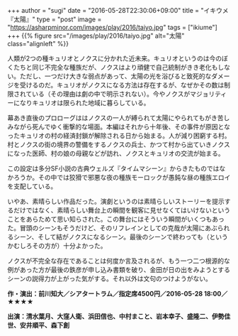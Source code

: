 +++
author = "sugi"
date = "2016-05-28T22:30:06+09:00"
title = "イキウメ『太陽』"
type = "post"
image = "https://asharpminor.com/images/play/2016/taiyo.jpg"
tags = ["ikiume"]
+++
{{% figure src="/images/play/2016/taiyo.jpg" alt="太陽" class="alignleft" %}}

人類が2つの種キュリオとノクスに分かれた近未来。キュリオというのは今のぼくたちと同じ不完全な種族だが、ノクスはより頑健で自己統制がきき老化もしない。ただし、一つだけ大きな弱点があって、太陽の光を浴びると致死的なダメージを受けるのだ。キュリオがノクスになる方法は存在するが、なぜかその数は制限されている（その理由は劇の中で明示されない）。今やノクスがマジョリティーになりキュリオは限られた地域に暮らしている。

幕あき直後のプロローグははノクスの一人が縛られて太陽にやられてもがき苦しみながら死んでゆく衝撃的な場面。本編はそれから十年後、その事件が原因となったキュリオの村の経済封鎖が解除される日から始まる。人が減り困窮する村。村とノクスの街の境界の警備をするノクスの兵士、かつて村から出ていきノクスになった医師、村の娘の母親などが訪れ、ノクスとキュリオの交流が始まる。

この設定は多分SF小説の古典ウェルズ『タイムマシーン』からきたものではなかろうか。その中では狡猾で邪悪な夜の種族モーロックが愚鈍な昼の種族エロイを支配している。

いやあ、素晴らしい作品だった。演劇というのは素晴らしいストーリーを提示するだけではなく、素晴らしい舞台上の瞬間を観客に見せなくてはいけないということをあらためて思い知らされた。この舞台にはそういう瞬間がいくつもあった。冒頭のシーンもそうだけど、そのリフレインとしての克哉が太陽にあぶられるシーン、そして結がノクスになるシーン。最後のシーンで終わっても（というかむしろその方が）十分よかった。

ノクスが不完全な存在であることは何度か言及されるが、もう一つ二つ根源的な例があった方が最後の鉄彦が申し込み書類を破り、金田が日の出をみようとするシーンの説得力が上がった気がする。それ以外は文句のつけようがない。

**作・演出：前川知大／シアタートラム／指定席4500円／2016-05-28 18:00／★★★★**

**出演：清水葉月、大窪人衛、浜田信也、中村まこと、岩本幸子、盛隆二、伊勢佳世、安井順平、森下創**
